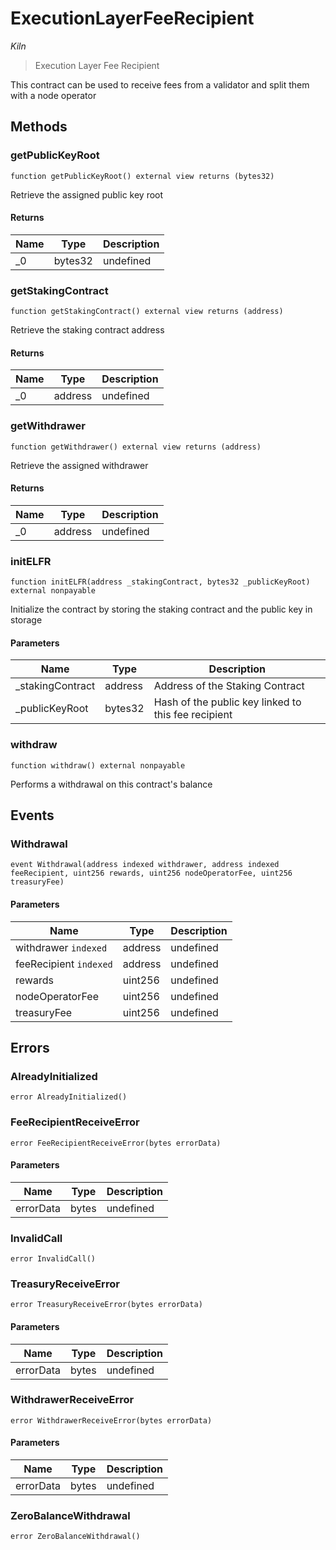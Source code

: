 # ExecutionLayerFeeRecipient

*Kiln*

> Execution Layer Fee Recipient

This contract can be used to receive fees from a validator and split them with a node operator



## Methods

### getPublicKeyRoot

```solidity
function getPublicKeyRoot() external view returns (bytes32)
```

Retrieve the assigned public key root




#### Returns

| Name | Type | Description |
|---|---|---|
| _0 | bytes32 | undefined |

### getStakingContract

```solidity
function getStakingContract() external view returns (address)
```

Retrieve the staking contract address




#### Returns

| Name | Type | Description |
|---|---|---|
| _0 | address | undefined |

### getWithdrawer

```solidity
function getWithdrawer() external view returns (address)
```

Retrieve the assigned withdrawer




#### Returns

| Name | Type | Description |
|---|---|---|
| _0 | address | undefined |

### initELFR

```solidity
function initELFR(address _stakingContract, bytes32 _publicKeyRoot) external nonpayable
```

Initialize the contract by storing the staking contract and the public key in storage



#### Parameters

| Name | Type | Description |
|---|---|---|
| _stakingContract | address | Address of the Staking Contract |
| _publicKeyRoot | bytes32 | Hash of the public key linked to this fee recipient |

### withdraw

```solidity
function withdraw() external nonpayable
```

Performs a withdrawal on this contract&#39;s balance






## Events

### Withdrawal

```solidity
event Withdrawal(address indexed withdrawer, address indexed feeRecipient, uint256 rewards, uint256 nodeOperatorFee, uint256 treasuryFee)
```





#### Parameters

| Name | Type | Description |
|---|---|---|
| withdrawer `indexed` | address | undefined |
| feeRecipient `indexed` | address | undefined |
| rewards  | uint256 | undefined |
| nodeOperatorFee  | uint256 | undefined |
| treasuryFee  | uint256 | undefined |



## Errors

### AlreadyInitialized

```solidity
error AlreadyInitialized()
```






### FeeRecipientReceiveError

```solidity
error FeeRecipientReceiveError(bytes errorData)
```





#### Parameters

| Name | Type | Description |
|---|---|---|
| errorData | bytes | undefined |

### InvalidCall

```solidity
error InvalidCall()
```






### TreasuryReceiveError

```solidity
error TreasuryReceiveError(bytes errorData)
```





#### Parameters

| Name | Type | Description |
|---|---|---|
| errorData | bytes | undefined |

### WithdrawerReceiveError

```solidity
error WithdrawerReceiveError(bytes errorData)
```





#### Parameters

| Name | Type | Description |
|---|---|---|
| errorData | bytes | undefined |

### ZeroBalanceWithdrawal

```solidity
error ZeroBalanceWithdrawal()
```







